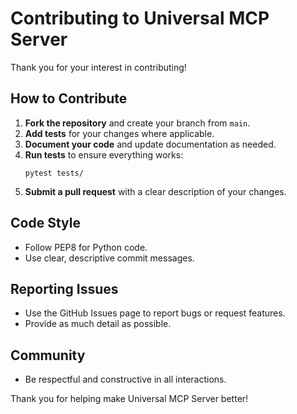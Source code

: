 # Contributing to Universal MCP Server

Thank you for your interest in contributing!

## How to Contribute

1. **Fork the repository** and create your branch from `main`.
2. **Add tests** for your changes where applicable.
3. **Document your code** and update documentation as needed.
4. **Run tests** to ensure everything works:  
   ```
   pytest tests/
   ```
5. **Submit a pull request** with a clear description of your changes.

## Code Style

- Follow PEP8 for Python code.
- Use clear, descriptive commit messages.

## Reporting Issues

- Use the GitHub Issues page to report bugs or request features.
- Provide as much detail as possible.

## Community

- Be respectful and constructive in all interactions.

Thank you for helping make Universal MCP Server better!

